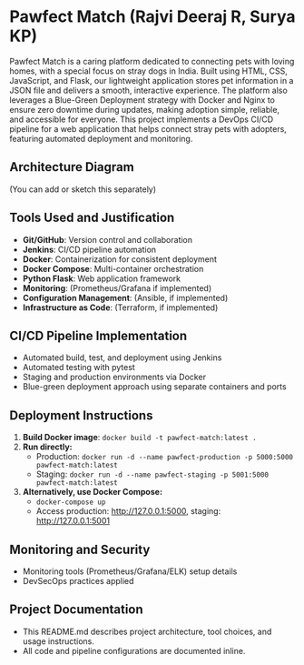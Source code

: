 # Pawfect Match (Rajvi Deeraj R, Surya KP)

Pawfect Match is a caring platform dedicated to connecting pets with loving homes, with a special focus on stray dogs in India. Built using HTML, CSS, JavaScript, and Flask, our lightweight application stores pet information in a JSON file and delivers a smooth, interactive experience. The platform also leverages a Blue-Green Deployment strategy with Docker and Nginx to ensure zero downtime during updates, making adoption simple, reliable, and accessible for everyone.
This project implements a DevOps CI/CD pipeline for a web application that helps connect stray pets with adopters, featuring automated deployment and monitoring.

## Architecture Diagram
(You can add or sketch this separately)

## Tools Used and Justification
- **Git/GitHub**: Version control and collaboration
- **Jenkins**: CI/CD pipeline automation
- **Docker**: Containerization for consistent deployment
- **Docker Compose**: Multi-container orchestration
- **Python Flask**: Web application framework
- **Monitoring**: (Prometheus/Grafana if implemented)
- **Configuration Management**: (Ansible, if implemented)
- **Infrastructure as Code**: (Terraform, if implemented)

## CI/CD Pipeline Implementation
- Automated build, test, and deployment using Jenkins
- Automated testing with pytest
- Staging and production environments via Docker
- Blue-green deployment approach using separate containers and ports

## Deployment Instructions
1. **Build Docker image**: `docker build -t pawfect-match:latest .`
2. **Run directly:**
   - Production: `docker run -d --name pawfect-production -p 5000:5000 pawfect-match:latest`
   - Staging: `docker run -d --name pawfect-staging -p 5001:5000 pawfect-match:latest`
3. **Alternatively, use Docker Compose:**
   - `docker-compose up`
   - Access production: http://127.0.0.1:5000, staging: http://127.0.0.1:5001

## Monitoring and Security
- Monitoring tools (Prometheus/Grafana/ELK) setup details
- DevSecOps practices applied

## Project Documentation
- This README.md describes project architecture, tool choices, and usage instructions.
- All code and pipeline configurations are documented inline.

